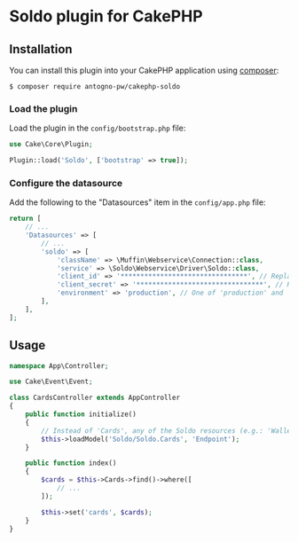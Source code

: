 # Soldo plugin for CakePHP

## Installation

You can install this plugin into your CakePHP application using [composer](https://getcomposer.org):

```
$ composer require antogno-pw/cakephp-soldo
```

### Load the plugin

Load the plugin in the `config/bootstrap.php` file:

```php
use Cake\Core\Plugin;

Plugin::load('Soldo', ['bootstrap' => true]);
```

### Configure the datasource

Add the following to the "Datasources" item in the `config/app.php` file:

```php
return [
    // ...
    'Datasources' => [
        // ...
        'soldo' => [
            'className' => \Muffin\Webservice\Connection::class,
            'service' => \Soldo\Webservice\Driver\Soldo::class,
            'client_id' => '********************************', // Replace with the actual client_id
            'client_secret' => '********************************', // Replace with the actual client_secret
            'environment' => 'production', // One of 'production' and 'demo'
        ],
    ],
];
```

## Usage

```php
namespace App\Controller;

use Cake\Event\Event;

class CardsController extends AppController
{
    public function initialize()
    {
        // Instead of 'Cards', any of the Soldo resources (e.g.: 'Wallets', 'Groups', 'Permissions', etc.) can be used
        $this->loadModel('Soldo/Soldo.Cards', 'Endpoint');
    }

    public function index()
    {
        $cards = $this->Cards->find()->where([
            // ...
        ]);

        $this->set('cards', $cards);
    }
}
```
